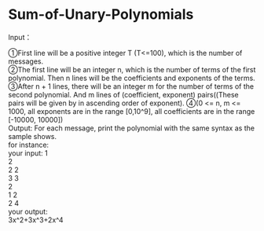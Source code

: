# Sum-of-Unary-Polynomials
Input：

①First line will be a positive integer T (T<=100), which is the number of messages.  
②The first line will be an integer n, which is the number of terms of the first polynomial. Then n lines will be the coefficients and exponents of the terms.  
③After n + 1 lines, there will be an integer m for the number of terms of the second polynomial. And m lines of (coefficient, exponent) pairs((These pairs will be given by in ascending order of exponent).
④(0 <= n, m <= 1000, all exponents are in the range [0,10^9], all coefficients are in the range [-10000, 10000])  
Output: For each message, print the polynomial with the same syntax as the sample shows.  
for instance:  
your input:
1  
2  
2 2  
3 3  
2  
1 2  
2 4  
your output:  
3x^2+3x^3+2x^4
